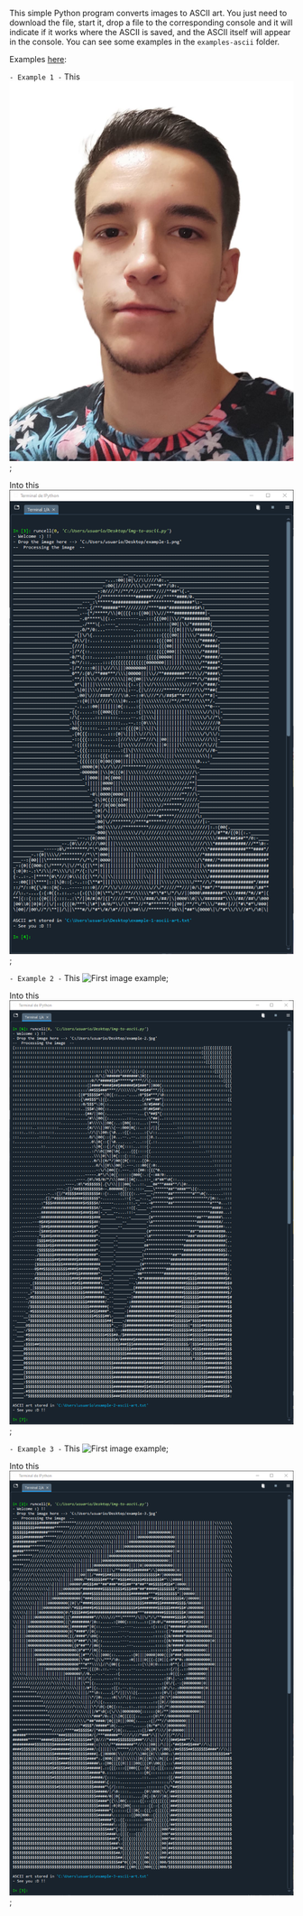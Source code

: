 This simple Python program converts images to ASCII art.
You just need to download the file, start it, drop a file to the corresponding console and it will indicate if it works where the ASCII is saved, and the ASCII itself will appear in the console.
You can see some examples in the `examples-ascii` folder.

Examples [here](examples/):


`- Example 1 -`
This
![First image example](examples/images/example-1.png);

Into this 
![First image example](examples/images/example-1ASCII.png);

`- Example 2 -`
This
![First image example](examples/images/example-2.png);

Into this 
![First image example](examples/images/example-2ASCII.png);

`- Example 3 -`
This
![First image example](examples/images/example-3.png);

Into this 
![First image example](examples/images/example-3ASCII.png);
